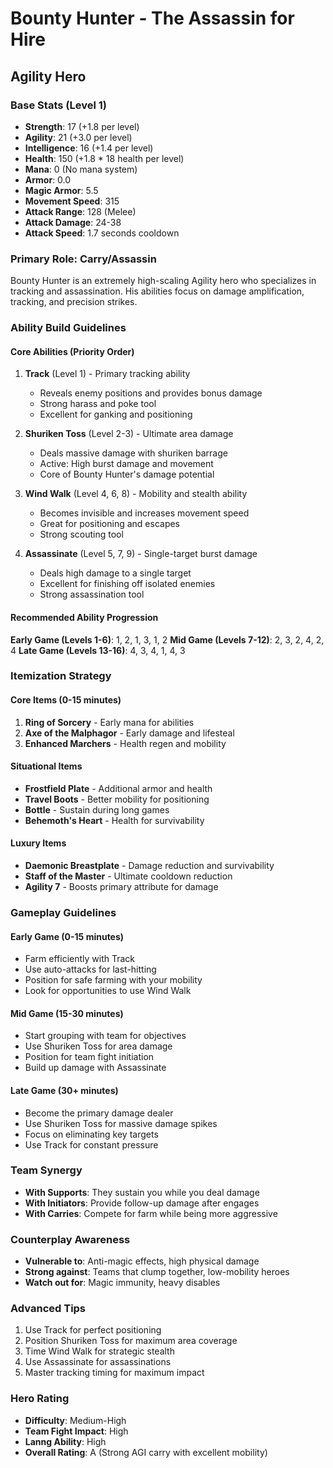 # Bounty Hunter - The Assassin for Hire
## Agility Hero

### Base Stats (Level 1)
- **Strength**: 17 (+1.8 per level)
- **Agility**: 21 (+3.0 per level)
- **Intelligence**: 16 (+1.4 per level)
- **Health**: 150 (+1.8 * 18 health per level)
- **Mana**: 0 (No mana system)
- **Armor**: 0.0
- **Magic Armor**: 5.5
- **Movement Speed**: 315
- **Attack Range**: 128 (Melee)
- **Attack Damage**: 24-38
- **Attack Speed**: 1.7 seconds cooldown

### Primary Role: Carry/Assassin
Bounty Hunter is an extremely high-scaling Agility hero who specializes in tracking and assassination. His abilities focus on damage amplification, tracking, and precision strikes.

### Ability Build Guidelines

#### Core Abilities (Priority Order)
1. **Track** (Level 1) - Primary tracking ability
   - Reveals enemy positions and provides bonus damage
   - Strong harass and poke tool
   - Excellent for ganking and positioning

2. **Shuriken Toss** (Level 2-3) - Ultimate area damage
   - Deals massive damage with shuriken barrage
   - Active: High burst damage and movement
   - Core of Bounty Hunter's damage potential

3. **Wind Walk** (Level 4, 6, 8) - Mobility and stealth ability
   - Becomes invisible and increases movement speed
   - Great for positioning and escapes
   - Strong scouting tool

4. **Assassinate** (Level 5, 7, 9) - Single-target burst damage
   - Deals high damage to a single target
   - Excellent for finishing off isolated enemies
   - Strong assassination tool

#### Recommended Ability Progression
**Early Game (Levels 1-6)**: 1, 2, 1, 3, 1, 2
**Mid Game (Levels 7-12)**: 2, 3, 2, 4, 2, 4
**Late Game (Levels 13-16)**: 4, 3, 4, 1, 4, 3

### Itemization Strategy

#### Core Items (0-15 minutes)
1. **Ring of Sorcery** - Early mana for abilities
2. **Axe of the Malphagor** - Early damage and lifesteal
3. **Enhanced Marchers** - Health regen and mobility

#### Situational Items
- **Frostfield Plate** - Additional armor and health
- **Travel Boots** - Better mobility for positioning
- **Bottle** - Sustain during long games
- **Behemoth's Heart** - Health for survivability

#### Luxury Items
- **Daemonic Breastplate** - Damage reduction and survivability
- **Staff of the Master** - Ultimate cooldown reduction
- **Agility 7** - Boosts primary attribute for damage

### Gameplay Guidelines

#### Early Game (0-15 minutes)
- Farm efficiently with Track
- Use auto-attacks for last-hitting
- Position for safe farming with your mobility
- Look for opportunities to use Wind Walk

#### Mid Game (15-30 minutes)
- Start grouping with team for objectives
- Use Shuriken Toss for area damage
- Position for team fight initiation
- Build up damage with Assassinate

#### Late Game (30+ minutes)
- Become the primary damage dealer
- Use Shuriken Toss for massive damage spikes
- Focus on eliminating key targets
- Use Track for constant pressure

### Team Synergy
- **With Supports**: They sustain you while you deal damage
- **With Initiators**: Provide follow-up damage after engages
- **With Carries**: Compete for farm while being more aggressive

### Counterplay Awareness
- **Vulnerable to**: Anti-magic effects, high physical damage
- **Strong against**: Teams that clump together, low-mobility heroes
- **Watch out for**: Magic immunity, heavy disables

### Advanced Tips
1. Use Track for perfect positioning
2. Position Shuriken Toss for maximum area coverage
3. Time Wind Walk for strategic stealth
4. Use Assassinate for assassinations
5. Master tracking timing for maximum impact

### Hero Rating
- **Difficulty**: Medium-High
- **Team Fight Impact**: High
- **Lanng Ability**: High
- **Overall Rating**: A (Strong AGI carry with excellent mobility)
